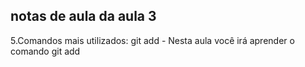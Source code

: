 ## notas de aula da aula 3

5.Comandos mais utilizados: git add - Nesta aula você irá aprender o comando git add